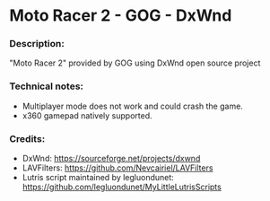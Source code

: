 # Moto Racer 2 - GOG - DxWnd
### Description:
"Moto Racer 2" provided by GOG using DxWnd open source project
### Technical notes:
- Multiplayer mode does not work and could crash the game.
- x360 gamepad natively supported.
### Credits:
- DxWnd: https://sourceforge.net/projects/dxwnd
- LAVFilters: https://github.com/Nevcairiel/LAVFilters
- Lutris script maintained by legluondunet: https://github.com/legluondunet/MyLittleLutrisScripts
